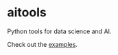 # aitools
Python tools for data science and AI.

Check out the [examples](https://github.com/aimfeld/aitools/blob/master/examples.ipynb).